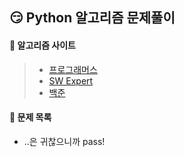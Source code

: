 😏 Python 알고리즘 문제풀이
------------------------

#### 📎 알고리즘 사이트

> * [프로그래머스](https://programmers.co.kr/)
> * [SW Expert](https://swexpertacademy.com/main/main.do)
> * [백준](https://www.acmicpc.net/)


#### 📜 문제 목록

* ..은 귀찮으니까 pass!
  
